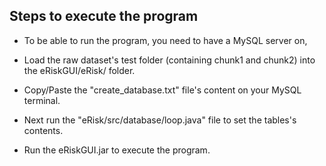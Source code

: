 ## Steps to execute the program

- To be able to run the program, you need to have a MySQL server on, 

- Load the raw dataset's test folder (containing chunk1 and chunk2) into the eRiskGUI/eRisk/ folder.

- Copy/Paste the "create_database.txt" file's content on your MySQL terminal.

- Next run the "eRisk/src/database/loop.java" file to set the tables's contents.

- Run the eRiskGUI.jar to execute the program.
